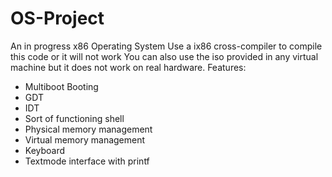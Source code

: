 # OS-Project
An in progress x86 Operating System
Use a ix86 cross-compiler to compile this code or it will not work
You can also use the iso provided in any virtual machine but it does not work on real hardware.
Features:

- Multiboot Booting
- GDT
- IDT
- Sort of functioning shell
- Physical memory management
- Virtual memory management
- Keyboard
- Textmode interface with printf
